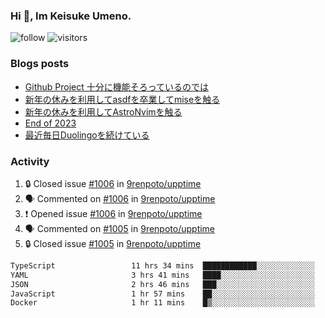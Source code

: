### Hi 👋, Im Keisuke Umeno.

<!--
**9renpoto/9renpoto** is a ✨ _special_ ✨ repository because its `README.md` (this file) appears on your GitHub profile.

Here are some ideas to get you started:

- 🔭 I’m currently working on ...
- 🌱 I’m currently learning ...
- 👯 I’m looking to collaborate on ...
- 🤔 I’m looking for help with ...
- 💬 Ask me about ...
- 📫 How to reach me: ...
- 😄 Pronouns: ...
- ⚡ Fun fact: ...
-->

![follow](https://img.shields.io/github/followers/9renpoto?label=Follow&style=social)
![visitors](https://komarev.com/ghpvc/?username=9renpoto&label=Profile%20views&color=0e75b6&style=flat)

### Blogs posts

<!-- BLOG-POST-LIST:START -->
- [Github Project 十分に機能そろっているのでは](https://9renpoto.win/entry/2024/01/14/gh-projects)
- [新年の休みを利用してasdfを卒業してmiseを触る](https://9renpoto.win/entry/2024/01/07/mise)
- [新年の休みを利用してAstroNvimを触る](https://9renpoto.win/entry/2024/01/03/new-year-holidays)
- [End of 2023](https://9renpoto.win/entry/2023/12/31/end)
- [最近毎日Duolingoを続けている](https://9renpoto.win/entry/2023/12/05/duolingo)
<!-- BLOG-POST-LIST:END -->

### Activity

<!--START_SECTION:activity-->
1. 🔒 Closed issue [#1006](https://github.com/9renpoto/upptime/issues/1006) in [9renpoto/upptime](https://github.com/9renpoto/upptime)
2. 🗣 Commented on [#1006](https://github.com/9renpoto/upptime/issues/1006#issuecomment-1891966367) in [9renpoto/upptime](https://github.com/9renpoto/upptime)
3. ❗ Opened issue [#1006](https://github.com/9renpoto/upptime/issues/1006) in [9renpoto/upptime](https://github.com/9renpoto/upptime)
4. 🗣 Commented on [#1005](https://github.com/9renpoto/upptime/issues/1005#issuecomment-1891341510) in [9renpoto/upptime](https://github.com/9renpoto/upptime)
5. 🔒 Closed issue [#1005](https://github.com/9renpoto/upptime/issues/1005) in [9renpoto/upptime](https://github.com/9renpoto/upptime)
<!--END_SECTION:activity-->

<!--START_SECTION:waka-->

```txt
TypeScript                 11 hrs 34 mins  ████████████░░░░░░░░░░░░░   48.60 %
YAML                       3 hrs 41 mins   ████░░░░░░░░░░░░░░░░░░░░░   15.48 %
JSON                       2 hrs 46 mins   ███░░░░░░░░░░░░░░░░░░░░░░   11.66 %
JavaScript                 1 hr 57 mins    ██░░░░░░░░░░░░░░░░░░░░░░░   08.25 %
Docker                     1 hr 11 mins    █▒░░░░░░░░░░░░░░░░░░░░░░░   05.01 %
```

<!--END_SECTION:waka-->

